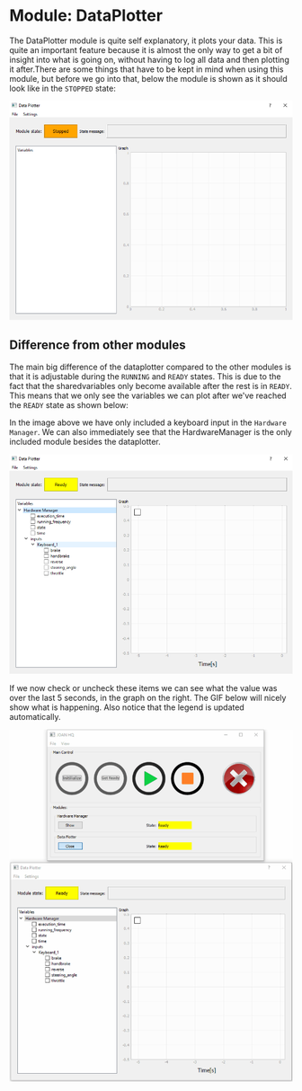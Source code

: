 # Module: DataPlotter
The DataPlotter module is quite self explanatory, it plots your data. This is quite an important feature 
because it is almost the only way to get a bit of insight into what is going on, without having to log all data
and then plotting it after.There are some things that have to be kept in mind when using this module, but before we go
into that, below the module is shown as it should look like in the `STOPPED` state:
 
![DataPlotter](imgs/modules-dataplotter-stopped.PNG)
 
## Difference from other modules
 The main big difference of the dataplotter compared to the other modules is that it is adjustable during the `RUNNING` and `READY`
 states. This is due to the fact that the sharedvariables only become available after the rest is in `READY`. This means that we only see
 the variables we can plot after we've reached the `READY` state as shown below:
 
 In the image above we have only included a keyboard input in the `Hardware Manager`. We can also immediately see that the HardwareManager 
 is the only included module besides the dataplotter.
 
 
 ![DataPlotter Ready](imgs/modules-dataplotter-ready.PNG)
 
 If we now check or uncheck these items we can see what the value was over the last 5 seconds, in the graph on the right. The GIF below
 will nicely show what is happening. Also notice that the legend is updated automatically. 
 
 ![DataPlotter GIF](gifs/modules-dataplotter.gif)
